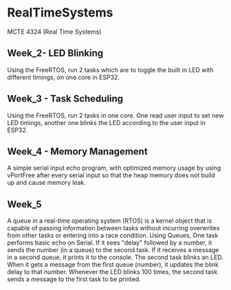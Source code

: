 # RealTimeSystems
MCTE 4324 (Real Time Systems)

## Week_2- LED Blinking

Using the FreeRTOS, run 2 tasks which are to toggle the built in LED with different timings, on one core in ESP32.

## Week_3 - Task Scheduling

Using the FreeRTOS, run 2 tasks in one core. One read user input to set new LED timings, another one blinks the LED according to the user input in ESP32.

## Week_4 - Memory Management

A simple serial input echo program, with optimized memory usage by using vPortFree after every serial input so that the heap memory does not build up and cause memory leak.

## Week_5

A queue in a real-time operating system (RTOS) is a kernel object that is capable of passing information between tasks without incurring overwrites from other tasks or entering into a race condition. Using Queues, One task performs basic echo on Serial. If it sees "delay" followed by a number, it sends the number (in a queue) to the second task. If it receives a message in a second queue, it prints it to the console. The second task blinks an LED. When it gets a message from the first queue (number), it updates the blink delay to that number. Whenever the LED blinks 100 times, the second task sends a message to the first task to be printed.
